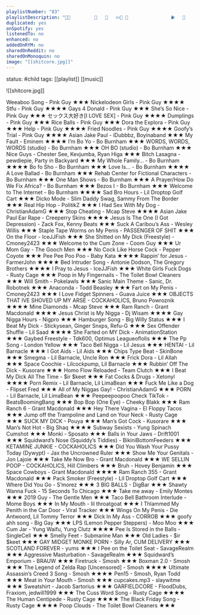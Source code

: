 ```yaml
---
playlistNumber: "83"
playlistDescription: "🖕🏻         🧔   🐛   💤👔 🐛                ⛽   👢            ⚡8=👊=D💦            🎸 🌂         👢      👢"
duplicated: yes
onSpotify: yes
listenedTo: no
enhanced: no
addedOnRYM: no
sharedOnReddit: no
sharedOnMonoquin: no
image: "[[shitcore.jpg]]"
---
```

status: #child 
tags: [[playlist]] [[music]] 

![[shitcore.jpg]]

Weeaboo Song - Pink Guy ★★★
Nickelodeon Girls - Pink Guy ★★★★
Stfu - Pink Guy ★★★★
Gays 4 Donald - Pink Guy ★★★
She’s So Nice - Pink Guy ★★★
セックス大好き[I LOVE SEX] - Pink Guy ★★★★
Dumplings - Pink Guy ★★★
Rice Balls - Pink Guy ★★★
Dora the Explora - Pink Guy ★★★
Help - Pink Guy ★★★★
Fried Noodles - Pink Guy ★★★★
Goofy’s Trial - Pink Guy ★★★★
Asian Jake Paul - iDubbbz, Boyinaband ★★★
My Fault - Eminem ★★★★
I’m Bo Yo - Bo Burnham ★★★
WORDS, WORDS, WORDS (studio) - Bo Burnham ★★★
OH BO (studio) - Bo Burnham ★★★
Nice Guys - Chester See, Kevjumba, Ryan Higa ★★★
Bitch Lasagna - pewdiepie, Party in Backyard ★★★
My Whole Family… - Bo Burnham ★★★★
Bo fo Sho - Bo Burnham ★★★
Love Is… - Bo Burnham ★★★★
A Love Ballad - Bo Burnham ★★★
Rehab Center for Fictional Characters - Bo Burnham ★★★
One Man Shows - Bo Burnham ★★★
A Prayer/How Do We Fix Africa? - Bo Burnham ★★★
Bezos I - Bo Burnham ★★★
Welcome to The Internet - Bo Burnham ★★★★
Sad Bro Hours - Lil Droptop Golf Cart ★★★
Dicko Mode - Slim Daddy Swag, Sammy From The Border ★★★
Real Hip Hop - PolitikZ ★★★
I Had Sex With My Dog - ChristianAdamG ★★★
Stop Cheating - Mcap Steve ★★★★
Asian Jake Paul Ear Rape - Creeperry Skins ★★★★
Jesus Is The One (I Got Depression) - Zack Fox, Kenny Beats ★★★
Suck A Caribou’s Ass - Wesley Willis ★★★
Staple Tape Worms on My Penis - PASSENGER OF SHIT ★★★
On the Floor - IceJJFish ★★★
She Shitted on My Dick (Freestyle) - Cmoney2423 ★★★
Welcome to the Cum Zone - Coom Guy ★★★
Ur Mom Gay - The Gooch Men ★★★
No Cock Like Horse Cock - Pepper Coyote ★★★
Pee Pee Poo Poo - Baby Kata ★★★★
Rappin’ for Jesus - FarmerJohn ★★★★
Bed Intruder Song - Antonie Dodson, The Gregory Brothers ★★★★
I Pray to Jesus - IceJJFish ★★★
White Girls Fuck Dogs - Rusty Cage ★★★
Poop in My Fingernails - The Toilet Bowl Cleaners ★★★
Will Smith - Pokelawls ★★★
Sanic Main Theme - Sanic, Dr. Robotnek ★★★
Anaconda - Todd Beasley ★★★
Fart on My Penis - Cmoney2423 ★★★
I Love Fidget Spinners - Guava Juice ★★★
OBJECTS THAT IVE SHOVED UP MY ARSE - COCKAHOLICS, Bruno Powroznik ★★★★
Mine Diamonds - Mcap Steve ★★★
Ram Ranch - Grant Macdonald ★★★★
Jesus Christ is My Nigga - Dj Wisam ★★★★
Gay Nigga Hours - Nigpro ★★★
Hamburger Song - Big Willy Status ★★★
I Beat My Dick - Stickysean, Ginger Snxps, Refu-G ★★★
Sex Offender Shuffle - Lil Saad ★★★★
She Farted on MY Dick - AnimationStation ★★★
Gaybed Freestyle - Tdk600, Optimus Leagueoflolis ★★★
The Pp Song - London Yellow ★★★
Taco Bell Nigga - Lil Jesus ★★★
HENTAI - Lil Barnacle ★★★
I Got Aids - Lil Aids ★★★
Chips Type Beat - SkinBone ★★★
Smegma - Lil Barnacle, Uncle Ron ★★★
Frick Dora - Lil Allah ★★★
Space Coochie - Lilcockpump, Lil Barnacle ★★★
Rubbin’ Off The Dick - Kusorare ★★★
Homo Flow Reloaded - Team Clutch ★★★
I Beat My Dick All The Time - $ir $keet ★★★
Fat Cocks & Drugs - Xetonyl ★★★★
Porn Remix - Lil Barnacle, Lil LimaBean ★★★
Fuck Me Like a Dog - Flipset Fred ★★★
All of My Niggas Gay! - ChristianAdamG ★★★
PORN - Lil Barnacle, Lil LimaBean ★★★
Peepeepoopoo Check TikTok - BeatsBoomingBang ★★★
Bop Bop (One Eye) - Cheeky Blakk ★★★
Ram Ranch 6 - Grant Macdonald ★★★
Hey There Vagina - El Floppy Tacos ★★★
Jump off the Trampoline and Land on Your Neck - Rusty Cage ★★★
SUCK MY DICK - Pouya ★★★
Man’s Got Cock - Kusorare ★★★
Man’s Not Hot - Big Shaq ★★★★
Subway Sexists - Yung Spinach Cumshot ★★★
Monki - Sposato ★★★
Balls in Your Jaws - Drift1001 ★★★
Squidward’s Nose (Squiddy’s Tiddies) - BikiniBottomFeeders ★★★
KETAMINE JUNKIE - COCKAHOLICS ★★★
Did You Wash Your Pussy Today (Dywypt) - Jax the Uncrowned Ruler ★★★
Show Me Your Genitals - Jon Lajoie ★★★
Take Me Now Bro - Grant Macdonald ★★★
WE SELLIN POOP - COCKAHOLICS, Hill Climbers ★★★
Bruh - Hovey Benjamin ★★★
Space Cowboys - Grant Macdonald ★★★★
Ram Ranch 355 - Grant Macdonald ★★★
Pack Smoker (Freestyle) - Lil Droptop Golf Cart ★★★
Where Did You Go - S’morez ★★★
3 BIG BALLS - DigBar ★★★
Shawty Wanna Fuck - 15 Seconds To Chicago ★★★
Take me away - Emily Montes ★★★
2019 Guy - The Gentle Men ★★★
Taco Bell Bathroom Interlude - Mome Boys ★★★
In My Mouth - lil throatgoat ★★★
I Thlammed My Penith in the Car Door - Viral Tracker ★★★
Wings On My Penis - Die Antwoord, Lil Tommy Terror ★★★
Dick In My Ass - CORROB ★★★
goofy ahh song - Big Gay ★★★
LPS (Lemon Pepper Steppers) - Moo Moo ★★★
Cum Jar - Yung Waifu, Yung Clutz ★★★★
Pee Is Stored in the Balls - SingleCell ★★★
Smelly Feet - Submarine Man ★★★
Old Ladies - $ir $keet ★★★
GAY MIDGET MONKE PORN - Silly Ar, CUM DELIVERY ★★★
SCOTLAND FOREVER - yums ★★★
I Pee on the Toilet Seat - SavageRealm ★★★
Aggressive Masturbation - SavageRealm ★★★
Squidward’s Emporium - BRAUW ★★★
Firetruck - Smosh ★★★
Boxman 2.0 - Smosh ★★★
The Legend of Zelda Rap [Uncensored] - Smosh ★★★★
Ultimate Assassin’s Creed 3 Song - Smosh ★★★★
Pen15 - Smosh, Ryan Todd ★★★
Meat in Your Mouth - Smosh ★★★
cupcakes.mp3 - slaywitme ★★★
Sweatshirt - Jacob Sartorius ★★★
GARFIELDCORE - FloodDubs, Fraxiom, jedwill1999 ★★★
The Cuss Word Song - Rusty Cage ★★★★
The Human Centipede - Rusty Cage ★★★★
The Black Friday Song - Rusty Cage ★★★★
Poop Clouds - The Toilet Bowl Cleaners ★★★

